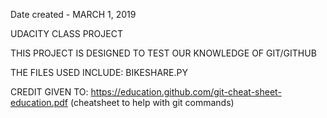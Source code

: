 Date created - MARCH 1, 2019


UDACITY CLASS PROJECT


THIS PROJECT IS DESIGNED TO TEST OUR KNOWLEDGE OF GIT/GITHUB

THE FILES USED INCLUDE:
BIKESHARE.PY

CREDIT GIVEN TO:
https://education.github.com/git-cheat-sheet-education.pdf (cheatsheet to help with git commands)

